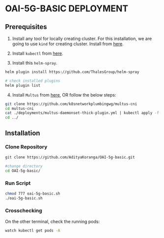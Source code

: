 # OAI-5G-BASIC DEPLOYMENT

## Prerequisites

1. Install any tool for locally creating cluster. For this installation, we are going to use `kind` for creating cluster. Install from [here](https://kind.sigs.k8s.io/docs/user/quick-start/#installation).

2. Install `kubectl` from [here](https://kubernetes.io/docs/tasks/tools/).

3. Install this `helm-spray`.
```bash
helm plugin install https://github.com/ThalesGroup/helm-spray

# check installed plugins
helm plugin list
```

4. Install `Multus` from [here](https://github.com/k8snetworkplumbingwg/multus-cni), OR follow the below steps:
```bash
git clone https://github.com/k8snetworkplumbingwg/multus-cni
cd multus-cni
cat ./deployments/multus-daemonset-thick-plugin.yml | kubectl apply -f -
cd ../
```

## Installation

### Clone Repository
```bash
git clone https://github.com/AdityaKoranga/OAI-5g-basic.git

#change directory
cd OAI-5g-basic/
```

### Run Script
```bash
chmod 777 oai-5g-basic.sh
./oai-5g-basic.sh
```

### Crosschecking
On the other terminal, check the running pods:
```bash
watch kubectl get pods -A
```
